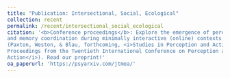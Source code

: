 ```yaml
---
title: "Publication: Intersectional, Social, Ecological"
collection: recent
permalink: /recent/intersectional_social_ecological
citation: '<b>Conference proceedings</b>: Explore the emergence of perceptual
and memory coordination during minimally interactive (online) contexts
(Paxton, Weston, & Blau, forthcoming, <i>Studies in Perception and Action XV:
Proceedings from the Twentieth International Conference on Perception and
Action</i>). Read our preprint!'
oa_paperurl: 'https://psyarxiv.com/jtmea/'
---
```


